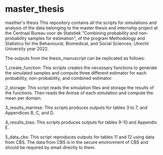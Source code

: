 # master_thesis
masther's thesis
This repository contains all the scripts for simulations and analysis of the data
belonging to the master thesis and internship project at the Centraal Bureau voor de 
Statstiek "Combining probability and non-probability samples for estimation", 
of the program Methodology and Statistics for the Behavioural, Biomedical, and Social Sciences, 
Utrecht University year 2022.


The outputs from the thesis_manuscript can be replicated as follows: 

1_create_function: This scripts creates the necessary functions to generate the
simulated samples and compute three different estimator for each 
probability, non-probability, and combined estimator.

2_storage: This script reads the simulation files and storage the results of the functions.
Then reads the Armse of each simulation and compute the mean per domain.

3_results_marmse: This scripts produces outputs for tables 3 to 7, and Appendices
B, C, and D.

4_results_bias: This scripts produces outputs for tables 9-10 and Appendix E.

5_data_cbs: This script reproduces outputs for tables 11 and 12 using data from
CBS. The data from CBS is in the secure environment of CBS and should be required by
email directly to them.

